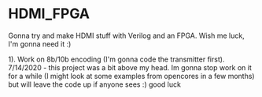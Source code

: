 # HDMI_FPGA
Gonna try and make HDMI stuff with Verilog and an FPGA. Wish me luck, I'm gonna need it :) 

1). Work on 8b/10b encoding (I'm gonna code the transmitter first).
     7/14/2020 - this project was a bit above my head. Im gonna stop work on it for a while (I might look at some examples from opencores in a few months) but will leave the code                   up if anyone sees :) good luck

